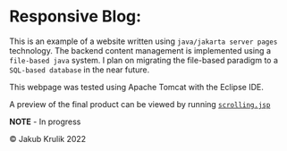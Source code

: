 # Responsive Blog:
This is an example of a website written using `java/jakarta server pages` technology.
The backend content management is implemented using a `file-based java` system.
I plan on migrating the file-based paradigm to a `SQL-based database` in the near future.

This webpage was tested using Apache Tomcat with the Eclipse IDE.

A preview of the final product can be viewed by running  [`scrolling.jsp`](src/main/webapp/scrolling.jsp)

**NOTE** - In progress

© Jakub Krulik 2022
